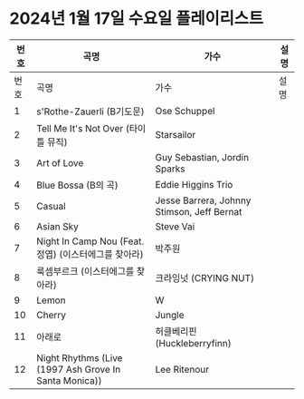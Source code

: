 # 2024년 1월 17일 수요일 플레이리스트

| 번호 | 곡명 | 가수 | 설명 |
|------|------|------|------|
| 번호 | 곡명 | 가수 | 설명 |
| 1 | s'Rothe-Zauerli (B기도문) | Ose Schuppel |  |
| 2 | Tell Me It's Not Over (타이틀 뮤직) | Starsailor |  |
| 3 | Art of Love | Guy Sebastian, Jordin Sparks |  |
| 4 | Blue Bossa (B의 곡) | Eddie Higgins Trio |  |
| 5 | Casual | Jesse Barrera, Johnny Stimson, Jeff Bernat |  |
| 6 | Asian Sky | Steve Vai |  |
| 7 | Night In Camp Nou (Feat. 정엽) (이스터에그를 찾아라) | 박주원 |  |
| 8 | 룩셈부르크 (이스터에그를 찾아라) | 크라잉넛 (CRYING NUT) |  |
| 9 | Lemon | W |  |
| 10 | Cherry | Jungle |  |
| 11 | 아래로 | 허클베리핀 (Huckleberryfinn) |  |
| 12 | Night Rhythms (Live (1997 Ash Grove In Santa Monica)) | Lee Ritenour |  |
